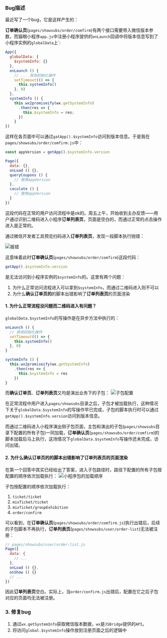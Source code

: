 ### Bug描述
最近写了一个bug，它是这样产生的：

**订单确认页**(`pages/showsubs/order/comfirm`)有两个接口需要带入微信版本参数，而猫眼小程序`app.js`中注册小程序提供的`onLaunch`回调中将版本信息写到了小程序实例的`globalData`上`:
```js
App({
  globalData: {
    $systemInfo: {}
  },
  onLaunch () {
    // ... 其他初始化操作
    setTimeout(() => {
      this.systemInfo()
    }, 0)
  },
  systemInfo () {
    this.wx2promiseify(wx.getSystemInfo)
      .then(res => {
        this.$systemInfo = res;
      })
    }
})
```

这样在各页面中可以通过`gatApp().$systemInfo`访问到版本信息。于是我在`pages/showsubs/order/comfirm.js`中：
```js
const appVersion = getApp().$systemInfo.version

Page({
  data: {},
  onLoad () {},
  queryCoupons () {
    // 使用appVersion
  },
  caculate () {
    // 使用appVersion
  }
})
```

这段代码在正常的用户访问流程中是ok的。周五上午，开始收到主办反馈——用户通过识别二维码进入小程序**订单列表页**，页面是空白的，而通过正常的点击操作进入是正常的。

通过微信开发者工具预览扫码进入**订单列表页**，发现一段脚本执行抛错：

![报错](https://pic.downk.cc/item/5f4e1339160a154a6787b31d.jpg)

这意味着此时**订单确认页**(`pages/showsubs/order/comfirm`)这段代码：
```js
getApp().$systemInfo.version
```

是无法访问到小程序实例的`$systemInfo`的。这里有两个问题：
1. 为什么正常访问流程进入可以拿到`$systemInfo`，而通过二维码进入则不可以
2. 为什么**确认订单页的**的脚本出错影响了**订单列表页**的页面渲染

#### 1. 为什么正常流程没问题而二维码进入有问题？
`globalData.$systemInfo`的写操作是在异步方法中执行的：
```js
onLaunch () {
  // 其他初始化操作
  setTimeout(() => {
    this.systemInfo()
  }, 0)
}

systemInfo () {
  this.wx2promiseify(wx.getSystemInfo)
    .then(res => {
      this.$systemInfo = res
    })
}
```

而**确认订单页**、**订单列表页**又均是演出业务下的子包：
![子包配置](https://pic.downk.cc/item/5f4e2d1b160a154a67959574.jpg)

在正常流程中用户进入`pages/showsubs`目录之后，子包才被加载执行，这种情况下关于`globalData.$systemInfo`的写操作早已完成，子包的脚本执行时可以通过`getApp().$systemInfo.version`访问到版本信息。

而通过二维码进入小程序演出侧子包页面，主包和演出的子包(`pages/showsubs`目录下配置的所有子包)一同加载，**订单确认页**(`pages/showsubs/order/comfirm`)的脚本加载后马上执行，这场情况下`globalData.$systemInfo`写操作还未完成，访问出错。

#### 2. 为什么确认订单页的的脚本出错影响了订单列表页的页面渲染
在第一个回答中其实已经给出了答案，进入子包路径时，路径下配置的所有子包按配置的顺序依次加载执行：
![小程序包的加载顺序](https://pic.downk.cc/item/5f4e3b8c160a154a679cc552.png)

子包按配置的顺序依次加载执行：
1. `ticket/ticket`
2. `mixTicket/ticket`
3. `mixTicket/groupExhibition`
4. `order/confirm`

可以看到，在**订单确认页**(`pages/showsubs/order/comfirm.js`)执行出错后，后续的子包脚本不再执行，**订单列表页**(`pages/showsubs/user/order-list`)无法被注册：
```js
// pages/showsubs/user/order-list.js
Page({
  data: {
    // ...
  },
  onLoad () {},
  onShow () {}
  // ...
})
```

因此**订单列表页**空白。实际上，当`order/confirm.js`出错后，配置在它之后子包对应的页面均无法被注册。

### 3. 修复bug
1. 通过`wx.getSystemInfo`获取微信版本数据，`wx`是`JSBridge`提供的`API`。
2. 将访问`global.$systemInfo`操作放到注册页面之后的逻辑中
